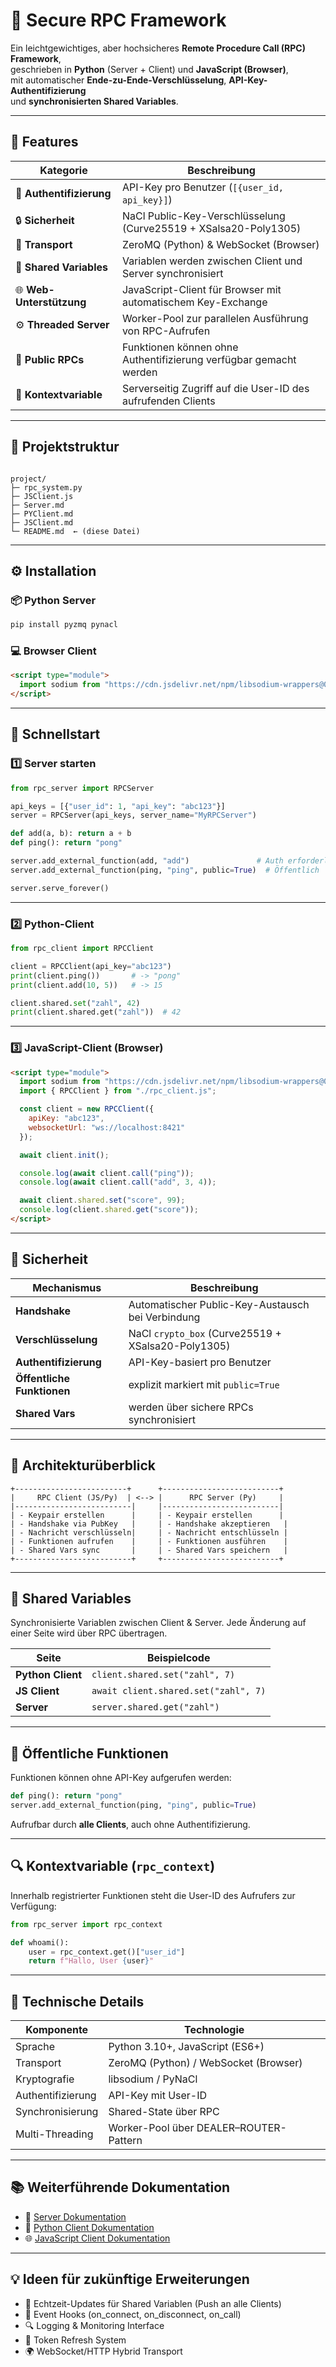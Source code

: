 # 🔐 Secure RPC Framework

Ein leichtgewichtiges, aber hochsicheres **Remote Procedure Call (RPC) Framework**,  
geschrieben in **Python** (Server + Client) und **JavaScript (Browser)**,  
mit automatischer **Ende-zu-Ende-Verschlüsselung**, **API-Key-Authentifizierung**  
und **synchronisierten Shared Variables**.

---

## 🚀 Features

| Kategorie | Beschreibung |
|------------|---------------|
| 🔑 **Authentifizierung** | API-Key pro Benutzer (`[{user_id, api_key}]`) |
| 🔒 **Sicherheit** | NaCl Public-Key-Verschlüsselung (Curve25519 + XSalsa20-Poly1305) |
| 🧩 **Transport** | ZeroMQ (Python) & WebSocket (Browser) |
| 🔄 **Shared Variables** | Variablen werden zwischen Client und Server synchronisiert |
| 🌐 **Web-Unterstützung** | JavaScript-Client für Browser mit automatischem Key-Exchange |
| ⚙️ **Threaded Server** | Worker-Pool zur parallelen Ausführung von RPC-Aufrufen |
| 💬 **Public RPCs** | Funktionen können ohne Authentifizierung verfügbar gemacht werden |
| 🧠 **Kontextvariable** | Serverseitig Zugriff auf die User-ID des aufrufenden Clients |

---

## 🧩 Projektstruktur

```

project/
├─ rpc_system.py
├─ JSClient.js
├─ Server.md
├─ PYClient.md
├─ JSClient.md
└─ README.md  ← (diese Datei)

````

---

## ⚙️ Installation

### 📦 Python Server

```bash
pip install pyzmq pynacl
````

### 💻 Browser Client

```html
<script type="module">
  import sodium from "https://cdn.jsdelivr.net/npm/libsodium-wrappers@0.7.11/dist/modules/libsodium-wrappers.js";
</script>
```

---

## 🔧 Schnellstart

### 1️⃣ Server starten

```python
from rpc_server import RPCServer

api_keys = [{"user_id": 1, "api_key": "abc123"}]
server = RPCServer(api_keys, server_name="MyRPCServer")

def add(a, b): return a + b
def ping(): return "pong"

server.add_external_function(add, "add")               # Auth erforderlich
server.add_external_function(ping, "ping", public=True)  # Öffentlich

server.serve_forever()
```

---

### 2️⃣ Python-Client

```python
from rpc_client import RPCClient

client = RPCClient(api_key="abc123")
print(client.ping())       # -> "pong"
print(client.add(10, 5))   # -> 15

client.shared.set("zahl", 42)
print(client.shared.get("zahl"))  # 42
```

---

### 3️⃣ JavaScript-Client (Browser)

```html
<script type="module">
  import sodium from "https://cdn.jsdelivr.net/npm/libsodium-wrappers@0.7.11/dist/modules/libsodium-wrappers.js";
  import { RPCClient } from "./rpc_client.js";

  const client = new RPCClient({
    apiKey: "abc123",
    websocketUrl: "ws://localhost:8421"
  });

  await client.init();

  console.log(await client.call("ping"));
  console.log(await client.call("add", 3, 4));

  await client.shared.set("score", 99);
  console.log(client.shared.get("score"));
</script>
```

---

## 🔑 Sicherheit

| Mechanismus                | Beschreibung                                       |
| -------------------------- | -------------------------------------------------- |
| **Handshake**              | Automatischer Public-Key-Austausch bei Verbindung  |
| **Verschlüsselung**        | NaCl `crypto_box` (Curve25519 + XSalsa20-Poly1305) |
| **Authentifizierung**      | API-Key-basiert pro Benutzer                       |
| **Öffentliche Funktionen** | explizit markiert mit `public=True`                |
| **Shared Vars**            | werden über sichere RPCs synchronisiert            |

---

## 🧠 Architekturüberblick

```
+-------------------------+      +--------------------------+
|     RPC Client (JS/Py)  | <--> |      RPC Server (Py)     |
|--------------------------|     |--------------------------|
| - Keypair erstellen      |     | - Keypair erstellen      |
| - Handshake via PubKey   |     | - Handshake akzeptieren   |
| - Nachricht verschlüsseln|     | - Nachricht entschlüsseln |
| - Funktionen aufrufen    |     | - Funktionen ausführen    |
| - Shared Vars sync       |     | - Shared Vars speichern   |
+--------------------------+     +--------------------------+
```

---

## 🧠 Shared Variables

Synchronisierte Variablen zwischen Client & Server.
Jede Änderung auf einer Seite wird über RPC übertragen.

| Seite             | Beispielcode                         |
| ----------------- | ------------------------------------ |
| **Python Client** | `client.shared.set("zahl", 7)`       |
| **JS Client**     | `await client.shared.set("zahl", 7)` |
| **Server**        | `server.shared.get("zahl")`          |

---

## 🧩 Öffentliche Funktionen

Funktionen können ohne API-Key aufgerufen werden:

```python
def ping(): return "pong"
server.add_external_function(ping, "ping", public=True)
```

Aufrufbar durch **alle Clients**, auch ohne Authentifizierung.

---

## 🔍 Kontextvariable (`rpc_context`)

Innerhalb registrierter Funktionen steht die User-ID des Aufrufers zur Verfügung:

```python
from rpc_server import rpc_context

def whoami():
    user = rpc_context.get()["user_id"]
    return f"Hallo, User {user}"
```

---

## 🧰 Technische Details

| Komponente        | Technologie                            |
| ----------------- | -------------------------------------- |
| Sprache           | Python 3.10+, JavaScript (ES6+)        |
| Transport         | ZeroMQ (Python) / WebSocket (Browser)  |
| Kryptografie      | libsodium / PyNaCl                     |
| Authentifizierung | API-Key mit User-ID                    |
| Synchronisierung  | Shared-State über RPC                  |
| Multi-Threading   | Worker-Pool über DEALER–ROUTER-Pattern |

---

## 📚 Weiterführende Dokumentation

* 📘 [Server Dokumentation](.server.md)
* 🐍 [Python Client Dokumentation](.PYClient.md)
* 🌐 [JavaScript Client Dokumentation](.JSClient.md)

---

## 💡 Ideen für zukünftige Erweiterungen

* 🔁 Echtzeit-Updates für Shared Variablen (Push an alle Clients)
* 🧩 Event Hooks (on_connect, on_disconnect, on_call)
* 🔍 Logging & Monitoring Interface
* 🔐 Token Refresh System
* 🌍 WebSocket/HTTP Hybrid Transport
